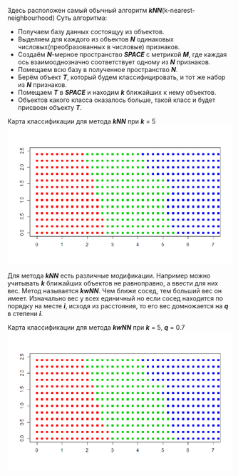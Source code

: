 Здесь расположен самый обычный алгоритм ***kNN***(k-nearest-neighbourhood)
Суть алгоритма:
- Получаем базу данных состоящуу из объектов.
- Выделяем для каждого из объектов ***N*** одинаковых числовых(преобразованных в числовые) признаков.
- Создаём ***N***-мерное пространство ***SPACE*** с метрикой ***M***, где каждая ось взаимооднозначно соответствует одному из ***N***  признаков.
- Помещаем всю базу в полученное пространство ***N***.
- Берём объект ***T***, который будем классифицировать, и тот же набор из ***N*** признаков.
- Помещаем ***T*** в ***SPACE*** и находим ***k*** ближайших к нему объектов.
- Объектов какого класса оказалось больше, такой класс и будет присвоен объекту ***T***.

Карта классификации для метода ***kNN*** при ***k*** = 5
![ХДЕ?????](heatmapk5.png?raw=true "Optional Title")

Для метода ***kNN*** есть различные модификации.
Например можно учитывать ***k*** ближайших объектов не равноправно, а ввести для них вес. Метод называется ***kwNN***. Чем ближе сосед, тем больший вес он имеет. Изначально вес у всех единичный но если сосед находится по порядку на месте ***i***, исходя из расстояния, то его вес домножается на ***q*** в степени ***i***.

Карта классификации для метода ***kwNN*** при ***k*** = 5, ***q*** = 0.7
![ХДЕ?????](heatmapk5q07kwnn.png?raw=true "Optional Title")